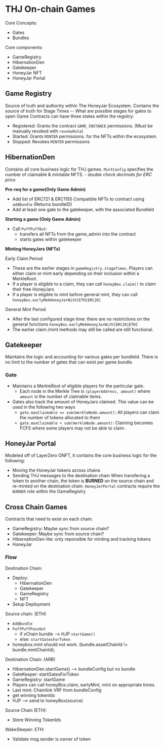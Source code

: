 # THJ On-chain Games

Core Concepts:
- Gates
- Bundles


Core components:
- GameRegistry
- HibernationDen
- Gatekeeper
- HoneyJar NFT
- HoneyJar Portal

## Game Registry

Source of truth and authority within The HoneyJar Ecosystem. 
Contains the source of truth for Stage Times -- What are possible stages for gates to open
Game Contracts can have three states within the registry:
- Registered: Grants the contract `GAME_INSTANCE` permissions. (Must be manually revoked with `revokeRole`)
- Started: Grants `MINTER` permissions. for the NFTs within the ecosystem. 
- Stopped: Revokes `MINTER` permissions

##  HibernationDen

Contains all core business logic for THJ games. 
`MintConfig` specifies the number of claimable & mintable NFTS. 
    - _double check decimals for ERC price_

**Pre-req for a game(Only Game Admin)**
- Add list of ERC721 & ERC1155 Compatible NFTs to contract using `addBundle` (Returns bundleID)
- Add at least one gate to the gatekeeper, with the associated BundleId

**Starting a game (Only Game Admin)**
- Call `PuffPuffOut`: 
    - transfers all NFTs from the game_admin into the contract
    - starts gates within gatekeeper

**Minting HoneyJars (NFTs)**

Early Claim Period
- These are the earlier stages in `gameRegistry.stageTimes`. Players can either claim or mint early depending on their inclusion within a MerkleRoot.
- If a player is eligible to a claim, they can call `honeyBox.claim()` to claim their free HoneyJars
- If a player is eligible to mint before general mint, they can call `honeyBox.earlyMekHoneyJarWith[ETH|ERC20]`

General Mint Period
- After the last configured stage time: there are no restrictions on the general functions `honeyBox.earlyMekHoneyJarWith[ERC20|ETH]`
- The earlier claim /mint methods may still be called are still functional. 


## Gatekeeper

Maintains the logic and accounting for various gates per bundleId. There is no limit to the number of gates that can exist per game bundle. 

### Gate
- Maintains a MerkleRoot of eligible players for the particular gate. 
    - Each node in the Merkle Tree is `(playerAddress, amount)` where `amount` is the number of claimable items. 
- Gates also track the amount of HoneyJars claimed. This value can be used in the following two ways
    - `gate.maxClaimable == sum(merkleNode.amount)`: All players can claim the number of tokens allocated to them
    - `gate.maxClaimable < sum(merkleNode.amount)`: Claiming becomes FCFS where some players may not be able to claim .


## HoneyJar Portal

Modeled off of LayerZero ONFT, it contains the core business logic for the following:
- Moving the HoneyJar tokens across chains
- Sending THJ messages to the destination chain
When transfering a token to another chain, the token is **BURNED** on the source chain and re-minted on the destination chain. 
`HoneyJarPortal` contracts require the `BURNER` role within the GameRegistry

## Cross Chain Games

Contracts that need to exist on each chain:
- GameRegistry: Maybe sync from source chain?
- Gatekeeper: Maybe sync from source chain? 
- HibernationDen-lite: only reponsible for minting and tracking tokens 
- HoneyJar 

### Flow


Destination Chain:
- Deploy:
    - HibernationDen
    - Gatekeeper
    - GameRegistry
    - NFT
- Setup Deployment

Source chain: (ETH)
- `AddBundle`
- `PuffPuffPassOut`
    - if xChain bundle --> HJP `startGame()`
    - else:  `startGatesForToken` 
- honeybox.mint should not work. (bundle.assetChainId != bundle.mintChainId);

Destination Chain: (ARB)
- HibernationDen.startGame() --> bundleConfig but no bundle
- GateKeeper: startGatesForToken
- GameRegistry: startGame
- Players can call honeyBox.claim, earlyMint, mint on appropriate times. 
- Last mint: Chainlink VRF from bundleConfig 
- get winning tokenIds
- HJP --> send to honeyBox(source)

Source Chain (ETH):
- Store Winning TokenIds

WakeSleeper: ETH:
- Validate msg.sender is owner of token